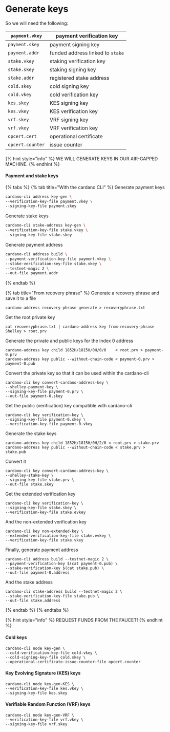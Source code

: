 # Generate keys

So we will need the following:

| `payment.vkey`   | payment verification key         |
| ---------------- | -------------------------------- |
| `payment.skey`   | payment signing key              |
| `payment.addr`   | funded address linked to `stake` |
| `stake.vkey`     | staking verification key         |
| `stake.skey`     | staking signing key              |
| `stake.addr`     | registered stake address         |
| `cold.skey`      | cold signing key                 |
| `cold.vkey`      | cold verification key            |
| `kes.skey`       | KES signing key                  |
| `kes.vkey`       | KES verification key             |
| `vrf.skey`       | VRF signing key                  |
| `vrf.vkey`       | VRF verification key             |
| `opcert.cert`    | operational certificate          |
| `opcert.counter` | issue counter                    |

####

{% hint style="info" %}
WE WILL GENERATE KEYS IN OUR AIR-GAPPED MACHINE.&#x20;
{% endhint %}

#### Payment and stake keys

{% tabs %}
{% tab title="With the  cardano CLI" %}
Generate payment  keys

```bash
cardano-cli address key-gen \
--verification-key-file payment.vkey \
--signing-key-file payment.skey
```

Generate stake keys

```bash
cardano-cli stake-address key-gen \
--verification-key-file stake.vkey \
--signing-key-file stake.skey
```

Generate payment address&#x20;

```bash
cardano-cli address build \
--payment-verification-key-file payment.vkey \
--stake-verification-key-file stake.vkey \
--testnet-magic 2 \
--out-file payment.addr
```


{% endtab %}

{% tab title="From recovery phrase" %}
Generate a recovery phrase and save it to a file&#x20;

```
cardano-address recovery-phrase generate > recoveryphrase.txt
```

Get the root private key

```
cat recoveryphrase.txt | cardano-address key from-recovery-phrase Shelley > root.prv
```

Generate the private and public keys for the index 0 address

```
cardano-address key child 1852H/1815H/0H/0/0    < root.prv > payment-0.prv
cardano-address key public --without-chain-code < payment-0.prv > payment-0.pub
```

Convert the private key so that it can be used within the cardano-cli

```
cardano-cli key convert-cardano-address-key \
--shelley-payment-key \
--signing-key-file payment-0.prv \
--out-file payment-0.skey
```

Get the public (verification) key compatible with cardano-cli

```
cardano-cli key verification-key \
--signing-key-file payment-0.skey \
--verification-key-file payment-0.vkey
```

&#x20;Generate the stake keys

```
cardano-address key child 1852H/1815H/0H/2/0 < root.prv > stake.prv
cardano-address key public --without-chain-code < stake.prv > stake.pub
```

Convert it&#x20;

```
cardano-cli key convert-cardano-address-key \
--shelley-stake-key \
--signing-key-file stake.prv \
--out-file stake.skey
```

Get the extended verification key

```
cardano-cli key verification-key \
--signing-key-file stake.skey \
--verification-key-file stake.evkey
```

And the non-extended verification key&#x20;

```
cardano-cli key non-extended-key \
--extended-verification-key-file stake.evkey \
--verification-key-file stake.vkey
```

Finally, generate payment address

```
cardano-cli address build --testnet-magic 2 \
--payment-verification-key $(cat payment-0.pub) \
--stake-verification-key $(cat stake.pub) \
--out-file payment-0.address
```

And the stake address

```
cardano-cli stake-address build --testnet-magic 2 \
--stake-verification-key-file stake.pub \
--out-file stake.address
```


{% endtab %}
{% endtabs %}

{% hint style="info" %}
REQUEST FUNDS FROM THE FAUCET!
{% endhint %}

#### Cold keys

```
cardano-cli node key-gen \
--cold-verification-key-file cold.vkey \
--cold-signing-key-file cold.skey \
--operational-certificate-issue-counter-file opcert.counter
```

#### Key Evolving Signature  (KES) keys

```
cardano-cli node key-gen-KES \
--verification-key-file kes.vkey \
--signing-key-file kes.skey
```

#### Verifiable Random Function (VRF) keys&#x20;

```
cardano-cli node key-gen-VRF \
--verification-key-file vrf.vkey \
--signing-key-file vrf.skey
```

